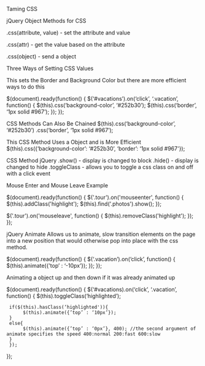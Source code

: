 Taming CSS

jQuery Object Methods for CSS

.css(attribute, value) - set the attribute and value

.css(attr) - get the value based on the attribute

.css(object) - send a object

Three Ways of Setting CSS Values

This sets the Border and Background Color but there are more efficient ways to do this

$(document).ready(function() {
     $(‘#vacations’).on(‘click’, ‘.vacation’, function() {
          $(this).css(‘background-color’, ‘#252b30’);
          $(this).css(‘border’, ‘1px solid #967’);
     });
});

CSS Methods Can Also Be Chained
$(this).css(‘background-color’, ‘#252b30’)
          .css(‘border’, ‘1px solid #967’);

This CSS Method Uses a Object and is More Efficient
$(this).css({‘background-color’: ‘#252b30’,
                    ‘border’: ‘1px solid #967'});

CSS Method jQuery
.show() - display is changed to block
.hide() - display is changed to hide
.toggleClass - allows you to toggle a css class on and off with a click event

Mouse Enter and Mouse Leave Example

$(document).ready(function() {
  $('.tour').on('mouseenter', function() {
    $(this).addClass('highlight');
    $(this).find('.photos').show();
  });

  $('.tour').on('mouseleave', function() {
    $(this).removeClass('highlight');
  });
});

jQuery Animate
Allows us to animate, slow transition elements on the page into a new position that would otherwise pop into place with the css method.

$(document).ready(function() {
     $(‘.vacation’).on(‘click’, function() {
          $(this).animate({’top’ : ‘-10px’});
     });
});

Animating a object up and then down if it was already animated up

$(document).ready(function() {
     $(‘#vacations).on(‘click’, ‘.vacation’, function() {
     $(this).toggleClass(‘highlighted’);

     if($(this).hasClass(‘highlighted')){
          $(this).animate({’top’ : ‘10px’});
     }
     else{
          $(this).animate({’top’ : ‘0px’}, 400); //the second argument of animate specifies the speed 400:normal 200:fast 600:slow
     }
     });
});
